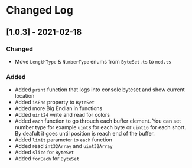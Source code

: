 # Changed Log

## [1.0.3] - 2021-02-18

### Changed

-   Move `LengthType` & `NumberType` enums from `ByteSet.ts` to `mod.ts`

### Added

-   Added `print` function that logs into console byteset and show current location
-   Added `isEnd` property to `ByteSet`
-   Added more Big Endian in functions
-   Added `uint24` write and read for colors
-   Added `each` function to go throuch each buffer element. You can set number type for example `uint8` for each byte or `uint16` for each short. By deafult it goes until position is reach end of the buffer.
-   Added `limit` parameter to `each` function
-   Added read `int32Array` and `uint32Array`
-   Added `slice` for `ByteSet`
-   Added `forEach` for `ByteSet`
